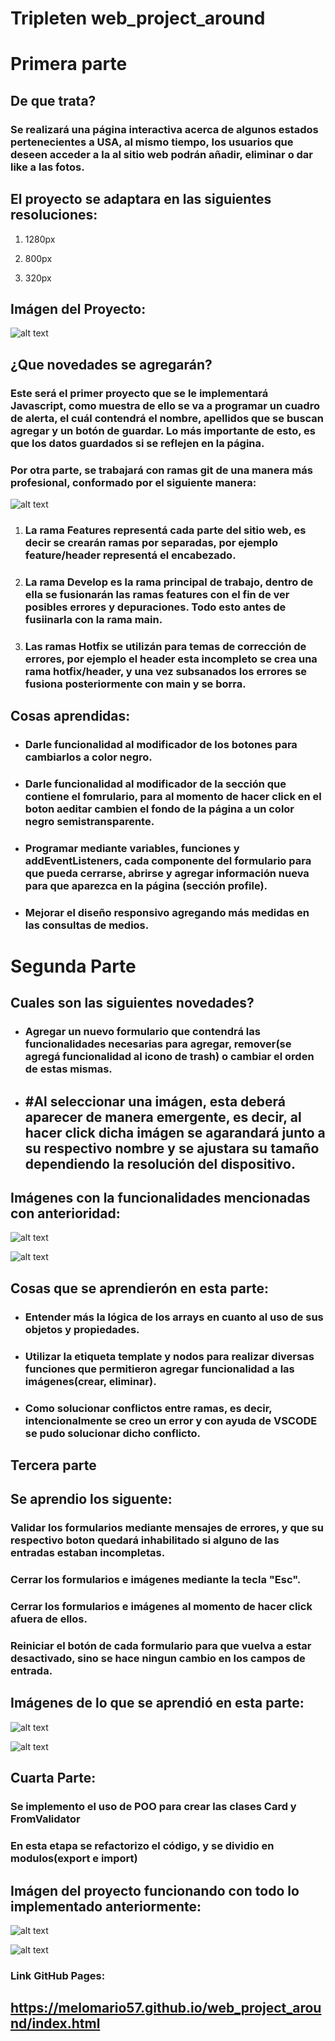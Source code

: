 # Tripleten web_project_around

# Primera parte

## De que trata?

### Se realizará una página interactiva acerca de algunos estados pertenecientes a USA, al mismo tiempo, los usuarios que deseen acceder a la al sitio web podrán añadir, eliminar o dar like a las fotos.

## El proyecto se adaptara en las siguientes resoluciones:

1. 1280px

2. 800px

3. 320px

## Imágen del Proyecto:

![alt text](image-1.png)

## ¿Que novedades se agregarán?

### Este será el primer proyecto que se le implementará Javascript, como muestra de ello se va a programar un cuadro de alerta, el cuál contendrá el nombre, apellidos que se buscan agregar y un botón de guardar. Lo más importante de esto, es que los datos guardados si se reflejen en la página.

### Por otra parte, se trabajará con ramas git de una manera más profesional, conformado por el siguiente manera:

![alt text](image.png)

1. ### La rama Features representá cada parte del sitio web, es decir se crearán ramas por separadas, por ejemplo feature/header representá el encabezado.

2. ### La rama Develop es la rama principal de trabajo, dentro de ella se fusionarán las ramas features con el fin de ver posibles errores y depuraciones. Todo esto antes de fusiinarla con la rama main.

3. ### Las ramas Hotfix se utilizán para temas de corrección de errores, por ejemplo el header esta incompleto se crea una rama hotfix/header, y una vez subsanados los errores se fusiona posteriormente con main y se borra.

## Cosas aprendidas:

- ### Darle funcionalidad al modificador de los botones para cambiarlos a color negro.

- ### Darle funcionalidad al modificador de la sección que contiene el fomrulario, para al momento de hacer click en el boton aeditar cambien el fondo de la página a un color negro semistransparente.

- ### Programar mediante variables, funciones y addEventListeners, cada componente del formulario para que pueda cerrarse, abrirse y agregar información nueva para que aparezca en la página (sección profile).

- ### Mejorar el diseño responsivo agregando más medidas en las consultas de medios.

# Segunda Parte

## Cuales son las siguientes novedades?

- ### Agregar un nuevo formulario que contendrá las funcionalidades necesarias para agregar, remover(se agregá funcionalidad al icono de trash) o cambiar el orden de estas mismas.

- ## #Al seleccionar una imágen, esta deberá aparecer de manera emergente, es decir, al hacer click dicha imágen se agarandará junto a su respectivo nombre y se ajustara su tamaño dependiendo la resolución del dispositivo.

## Imágenes con la funcionalidades mencionadas con anterioridad:

![alt text](image-3.png)

![alt text](image-2.png)

## Cosas que se aprendierón en esta parte:

- ### Entender más la lógica de los arrays en cuanto al uso de sus objetos y propiedades.

- ### Utilizar la etiqueta template y nodos para realizar diversas funciones que permitieron agregar funcionalidad a las imágenes(crear, eliminar).

- ### Como solucionar conflictos entre ramas, es decir, intencionalmente se creo un error y con ayuda de VSCODE se pudo solucionar dicho conflicto.

## Tercera parte

## Se aprendio los siguente:

### Validar los formularios mediante mensajes de errores, y que su respectivo boton quedará inhabilitado si alguno de las entradas estaban incompletas.

### Cerrar los formularios e imágenes mediante la tecla "Esc".

### Cerrar los formularios e imágenes al momento de hacer click afuera de ellos.

### Reiniciar el botón de cada formulario para que vuelva a estar desactivado, sino se hace ningun cambio en los campos de entrada.

## Imágenes de lo que se aprendió en esta parte:

![alt text](image-5.png)

![alt text](image-6.png)

## Cuarta Parte:

### Se implemento el uso de POO para crear las clases Card y FromValidator

### En esta etapa se refactorizo el código, y se dividio en modulos(export e import)

## Imágen del proyecto funcionando con todo lo implementado anteriormente:

![alt text](image-8.png)

![alt text](image-7.png)

### Link GitHub Pages:

## https://melomario57.github.io/web_project_around/index.html
